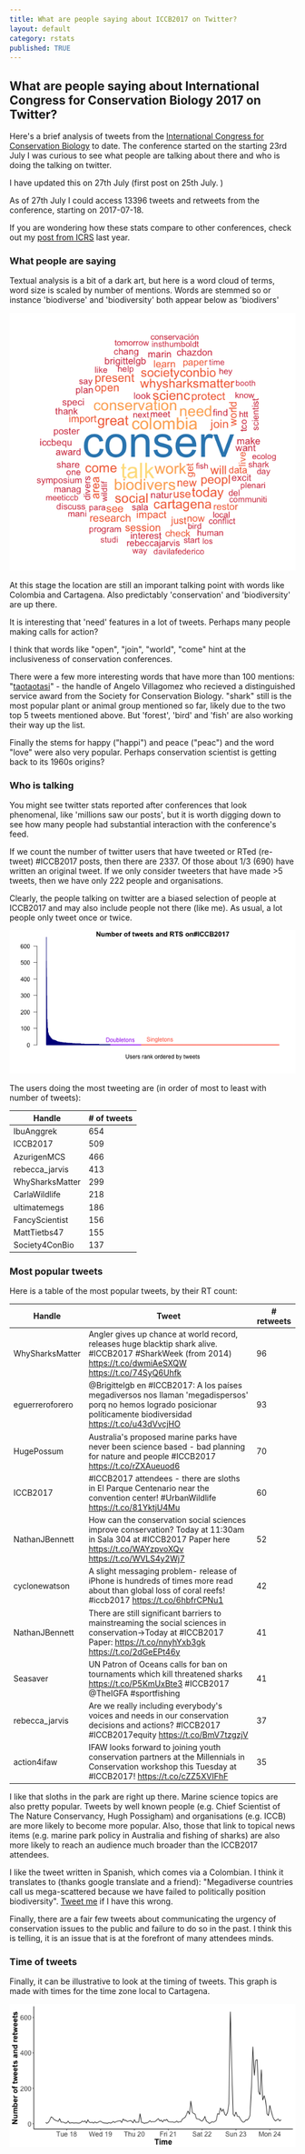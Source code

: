 ```yaml
---
title: What are people saying about ICCB2017 on Twitter?
layout: default
category: rstats
published: TRUE
---
```


## What are people saying about International Congress for Conservation Biology 2017 on Twitter?

Here's a brief analysis of tweets from the [International Congress for Conservation Biology](http://conbio.org/mini-sites/iccb-2017) to date. The conference started on the starting 23rd July I was curious to see what people are talking about there and who is doing the talking on twitter.

I have updated this on 27th July (first post on 25th July. )

As of 27th July I could access 13396 tweets and retweets from the conference, starting on 2017-07-18.

If you are wondering how these stats compare to other conferences, check out my [post from ICRS](http://www.seascapemodels.org/research%20rstats/2016/06/27/ICRS-tweets.html) last year.

### What people are saying

Textual analysis is a bit of a dark art, but here is a word cloud of terms, word size is scaled by number of mentions. Words are stemmed so or instance 'biodiverse' and 'biodiversity' both appear below as 'biodivers'

![](/images/iccb2017-word-cloud.png)

At this stage the location are still an imporant talking point with words like Colombia and Cartagena. Also predictably 'conservation' and 'biodiversity' are up there.

It is interesting that 'need' features in a lot of tweets. Perhaps many people making calls for action?

I think that words like "open", "join", "world", "come" hint at the inclusiveness of conservation conferences.

There were a few more interesting words that have more than 100 mentions:
"[taotaotasi](https://twitter.com/taotaotasi)" - the handle of Angelo Villagomez who recieved a distinguished service award from the Society for Conservation Biology.
"shark" still is the most popular plant or animal group mentioned so far, likely due to the two top 5 tweets mentioned above.  But 'forest', 'bird' and 'fish' are also working their way up the list.


Finally the stems for happy ("happi") and peace ("peac") and the word "love" were also very popular. Perhaps conservation scientist is getting back to its 1960s origins?


### Who is talking

You might see twitter stats reported after conferences that look phenomenal, like 'millions saw our posts', but it is worth digging down to see how many people had substantial interaction with the conference's feed.

If we count the number of twitter users that have tweeted or RTed (re-tweet) #ICCB2017 posts, then there are 2337. Of those about 1/3 (690) have written an original tweet. If we only consider tweeters that have made >5 tweets, then we have only 222 people and organisations.

Clearly, the people talking on twitter are a biased selection of people at ICCB2017 and may also include people not there (like me). As usual, a lot people only tweet once or twice.

![](/images/iccb2017-number_users.png)

The users doing the most tweeting are (in order of most to least with number of tweets):

Handle|# of tweets
------|-----------
IbuAnggrek|654
ICCB2017|509
AzurigenMCS|466
rebecca_jarvis|413
WhySharksMatter|299
CarlaWildlife|218
ultimatemegs|186
FancyScientist|156
MattTietbs47|155
Society4ConBio|137

### Most popular tweets

Here is a table of the most popular tweets, by their RT count:

Handle|Tweet|# retweets
------|-----|----------
WhySharksMatter|Angler gives up chance at world record, releases huge blacktip shark alive. #ICCB2017 #SharkWeek (from 2014) https://t.co/dwmiAeSXQW https://t.co/74SyQ6Uhfk|96
eguerreroforero|@Brigittelgb en #ICCB2017: A los países megadiversos nos llaman 'megadispersos' porq no hemos logrado posicionar políticamente biodiversidad https://t.co/u43dVvcjHO|93
HugePossum|Australia's proposed marine parks have never been science based - bad planning for nature and people #ICCB2017 https://t.co/rZXAueuod6|70
ICCB2017|#ICCB2017 attendees - there are sloths in El Parque Centenario near the convention center! #UrbanWildlife https://t.co/81YktjU4Mu|60
NathanJBennett|How can the conservation social sciences improve conservation? Today at 11:30am in Sala 304 at #ICCB2017 Paper here https://t.co/WAYzpvoXQv https://t.co/WVLS4y2Wj7|52
cyclonewatson|A slight messaging problem- release of iPhone is hundreds of times more read about than global loss of coral reefs! #iccb2017 https://t.co/6hbfrCPNu1|42
NathanJBennett|There are still significant barriers to mainstreaming the social sciences in conservation-&gt;Today at #ICCB2017 Paper: https://t.co/nnyhYxb3gk https://t.co/2dGeEPt46y|41
Seasaver|UN Patron of Oceans calls for ban on tournaments which kill threatened sharks https://t.co/P5KmUxBte3 #ICCB2017 @TheIGFA #sportfishing|41
rebecca_jarvis|Are we really including everybody's voices and needs in our conservation decisions and actions? #ICCB2017 #ICCB2017equity https://t.co/BmV7tzgzjV|37
action4ifaw|IFAW looks forward to joining youth conservation partners at the Millennials in Conservation workshop this Tuesday at #ICCB2017! https://t.co/cZZ5XVIFhF|35

I like that sloths in the park are right up there. Marine science topics are also pretty popular. Tweets by well known people (e.g. Chief Scientist of The Nature Conservancy, Hugh Possigham) and organisations (e.g. ICCB) are more likely to become more popular. Also, those that link to topical news items (e.g. marine park policy in Australia and fishing of sharks) are also more likely to reach an audience much broader than the ICCB2017 attendees.

I like the tweet written in Spanish, which comes via a Colombian. I think it translates to (thanks google translate and a friend): "Megadiverse countries call us mega-scattered because we have failed to politically position biodiversity". [Tweet me](https://twitter.com/bluecology) if I have this wrong.

Finally, there are a fair few tweets about communicating the urgency of conservation issues to the public and failure to do so in the past. I think this is telling, it is an issue that is at the forefront of many attendees minds.


### Time of tweets

Finally, it can be illustrative to look at the timing of tweets. This graph is made with times for the time zone local to Cartagena.

![](/images/iccb2017-tweet-times.png)
